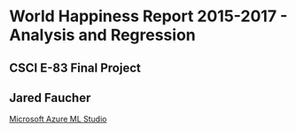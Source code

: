 # World Happiness Report 2015-2017 - Analysis and Regression

## CSCI E-83 Final Project
## Jared Faucher

[Microsoft Azure ML Studio](https://gallery.azure.ai/Experiment/World-Happiness-Report-2015-2017-Regression)